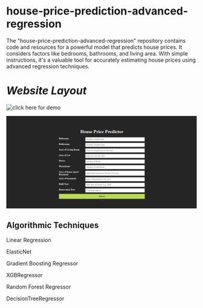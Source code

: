 # house-price-prediction-advanced-regression
The "house-price-prediction-advanced-regression" repository contains code and resources for a powerful model that predicts house prices. It considers factors like bedrooms, bathrooms, and living area. With simple instructions, it's a valuable tool for accurately estimating house prices using advanced regression techniques.


# ***Website Layout***

![click here for demo](http://ec2-13-53-76-39.eu-north-1.compute.amazonaws.com:9090/)

![image](demo.png)


## Algorithmic Techniques

Linear Regression	

ElasticNet	

Gradient Boosting Regressor	

XGBRegressor	

Random Forest Regressor	

DecisionTreeRegressor

